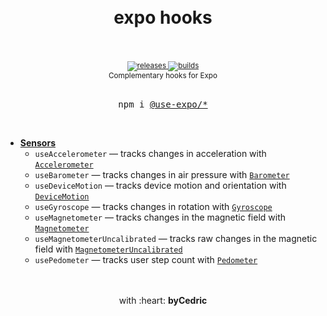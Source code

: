 <div align="center">
    <h1>
        <br />
        expo hooks
        <br />
        <br />
    </h1>
    <sup>
        <a href="https://github.com/bycedric/use-expo/releases">
            <img src="https://img.shields.io/github/release/byCedric/use-expo/all.svg" alt="releases" />
        </a>
        <a href="https://travis-ci.com/byCedric/use-expo">
            <img src="https://img.shields.io/travis/com/byCedric/use-expo/master.svg" alt="builds" />
        </a>
        <br />
        Complementary hooks for Expo
    </sup>
    <br />
    <br />
    <pre>npm i <a href="https://www.npmjs.com/org/use-expo">@use-expo/*</a></pre>
    <br />
</div>

- [**Sensors**](./packages/sensors)
    - `useAccelerometer` &mdash; tracks changes in acceleration with [`Accelerometer`](https://docs.expo.io/versions/latest/sdk/accelerometer/)
    - `useBarometer` &mdash; tracks changes in air pressure with [`Barometer`](https://docs.expo.io/versions/latest/sdk/barometer/)
    - `useDeviceMotion` &mdash; tracks device motion and orientation with [`DeviceMotion`](https://docs.expo.io/versions/latest/sdk/devicemotion/)
    - `useGyroscope` &mdash; tracks changes in rotation with [`Gyroscope`](https://docs.expo.io/versions/latest/sdk/gyroscope/)
    - `useMagnetometer` &mdash; tracks changes in the magnetic field with [`Magnetometer`](https://docs.expo.io/versions/latest/sdk/magnetometer/)
    - `useMagnetometerUncalibrated` &mdash; tracks raw changes in the magnetic field with [`MagnetometerUncalibrated`](https://docs.expo.io/versions/latest/sdk/magnetometer/)
    - `usePedometer` &mdash; tracks user step count with [`Pedometer`](https://docs.expo.io/versions/latest/sdk/pedometer/)

<div align="center">
    <br />
    <br />
    with :heart: <strong>byCedric</strong>
    <br />
    <br />
</div>
